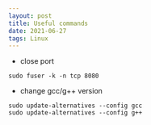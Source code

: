 ```yaml
---
layout: post
title: Useful commands 
date: 2021-06-27
tags: Linux 
---
```


- close port
```
sudo fuser -k -n tcp 8080
```

- change gcc/g++ version
```
sudo update-alternatives --config gcc
sudo update-alternatives --config g++
```
